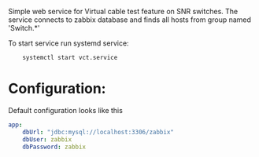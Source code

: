Simple web service for Virtual cable test feature on SNR switches.
The service connects to zabbix database and finds all hosts from group named 'Switch.*'

To start service run systemd service:
```shell
	systemctl start vct.service
```

# Configuration:
Default configuration looks like this
```yml
app:
	dbUrl: "jdbc:mysql://localhost:3306/zabbix"
	dbUser: zabbix
	dbPassword: zabbix
```
